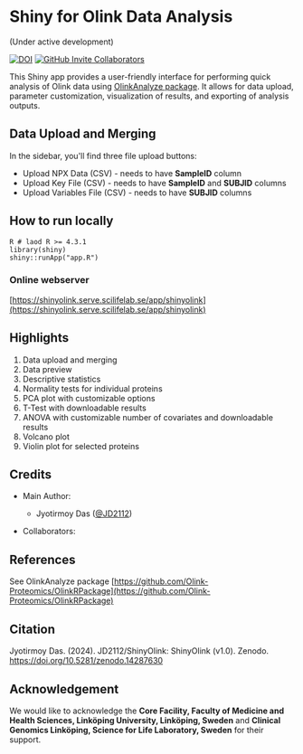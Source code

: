 # Shiny for Olink Data Analysis
(Under active development)

[![DOI](https://zenodo.org/badge/DOI/10.5281/zenodo.14287630.svg)](https://doi.org/10.5281/zenodo.14287630)
[![GitHub Invite Collaborators](https://img.shields.io/badge/Invite-Collaborators-blue?style=for-the-badge&logo=github)](https://github.com/JD2112/ShinyWGCNA/settings/access)

This Shiny app provides a user-friendly interface for performing quick analysis of Olink data using [OlinkAnalyze package](https://github.com/Olink-Proteomics/OlinkRPackage). It allows for data upload, parameter customization, visualization of results, and exporting of analysis outputs.

## Data Upload and Merging
In the sidebar, you'll find three file upload buttons:
  - Upload NPX Data (CSV) - needs to have **SampleID** column
  - Upload Key File (CSV) - needs to have **SampleID** and **SUBJID** columns
  - Upload Variables File (CSV) - needs to have **SUBJID** columns

## How to run locally
```
R # laod R >= 4.3.1
library(shiny)
shiny::runApp("app.R")
```

### Online webserver

[https://shinyolink.serve.scilifelab.se/app/shinyolink](https://shinyolink.serve.scilifelab.se/app/shinyolink)

## Highlights

1. Data upload and merging
2. Data preview
3. Descriptive statistics
4. Normality tests for individual proteins
5. PCA plot with customizable options
6. T-Test with downloadable results
7. ANOVA with customizable number of covariates and downloadable results
8. Volcano plot
9. Violin plot for selected proteins


## Credits
- Main Author: 
    - Jyotirmoy Das ([@JD2112](https://github.com/JD2112))

- Collaborators: 

## References
See OlinkAnalyze package [https://github.com/Olink-Proteomics/OlinkRPackage](https://github.com/Olink-Proteomics/OlinkRPackage)

## Citation

Jyotirmoy Das. (2024). JD2112/ShinyOlink: ShinyOlink (v1.0). Zenodo. https://doi.org/10.5281/zenodo.14287630

## Acknowledgement

We would like to acknowledge the **Core Facility, Faculty of Medicine and Health Sciences, Linköping University, Linköping, Sweden** and **Clinical Genomics Linköping, Science for Life Laboratory, Sweden** for their support. 